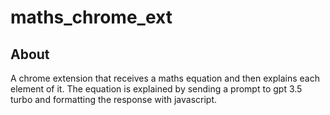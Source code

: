 # maths_chrome_ext

## About

A chrome extension that receives a maths equation and then explains each element of it. The equation is explained by sending a prompt to gpt 3.5 turbo and formatting the response with javascript. 